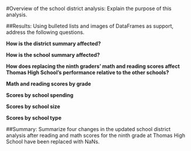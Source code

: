 #Overview of the school district analysis: Explain the purpose of this analysis.

##Results: Using bulleted lists and images of DataFrames as support, address the following questions.

**How is the district summary affected?**

**How is the school summary affected?**

**How does replacing the ninth graders’ math and reading scores affect Thomas High School’s performance relative to the other schools?**

**Math and reading scores by grade**

**Scores by school spending**

**Scores by school size**

**Scores by school type**

##Summary: Summarize four changes in the updated school district analysis after reading and math scores for the ninth grade at Thomas High School have been replaced with NaNs.
